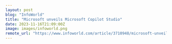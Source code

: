 ```yaml
---
layout: post
blog: "InfoWorld"
title: "Microsoft unveils Microsoft Copilot Studio"
date: 2023-11-16T21:09:00Z
image: images/infoworld.png
remote_url: "https://www.infoworld.com/article/3710948/microsoft-unveils-microsoft-copilot-studio.html#tk.rss_applicationdevelopment"
---
```

